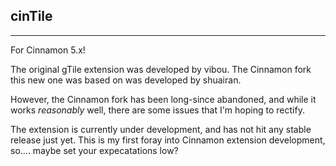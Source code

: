 ## cinTile
-----
For Cinnamon 5.x!

The original gTile extension was developed by vibou. The Cinnamon fork this new one was based on was developed by shuairan.

However, the Cinnamon fork has been long-since abandoned, and while it works *reasonably* well, there are some issues that I'm hoping to rectify.

The extension is currently under development, and has not hit any stable release just yet. This is my first foray
into Cinnamon extension development, so.... maybe set your expecatations low?


